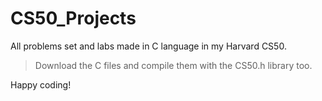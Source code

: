 # CS50_Projects
All problems set and labs made in C language in my Harvard CS50.

>Download the C files and compile them with the CS50.h library too.

Happy coding!
